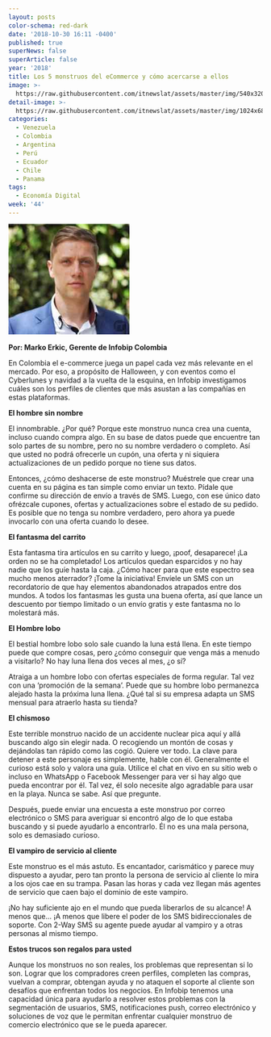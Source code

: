 ```yaml
---
layout: posts
color-schema: red-dark
date: '2018-10-30 16:11 -0400'
published: true
superNews: false
superArticle: false
year: '2018'
title: Los 5 monstruos del eCommerce y cómo acercarse a ellos
image: >-
  https://raw.githubusercontent.com/itnewslat/assets/master/img/540x320/Ecommerce-p.jpg
detail-image: >-
  https://raw.githubusercontent.com/itnewslat/assets/master/img/1024x680/Ecommerce-g.jpg
categories:
  - Venezuela
  - Colombia
  - Argentina
  - Perú
  - Ecuador
  - Chile
  - Panama
tags:
  - Economía Digital
week: '44'
---
```

![](https://raw.githubusercontent.com/itnewslat/assets/master/img/300x300/Marko.jpg)

**Por: Marko Erkic, Gerente de Infobip Colombia**
 
En Colombia el e-commerce juega un papel cada vez más relevante en el mercado.  Por eso, a propósito de Halloween, y con eventos como el Cyberlunes y navidad a la vuelta de la esquina, en Infobip investigamos cuáles son los perfiles de clientes que más asustan a las compañías en estas plataformas.  
 
**El hombre sin nombre**

El innombrable. ¿Por qué? Porque este monstruo nunca crea una cuenta, incluso cuando compra algo. En su base de datos puede que encuentre tan solo partes de su nombre, pero no su nombre verdadero o completo. Así que usted no podrá ofrecerle un cupón, una oferta y ni siquiera  actualizaciones de un pedido porque no tiene sus datos.

Entonces, ¿cómo deshacerse de este monstruo? Muéstrele que crear una cuenta en su página es tan simple como enviar un texto. Pídale que confirme su dirección de envío a través de SMS. Luego, con ese único dato ofrézcale cupones, ofertas y actualizaciones sobre el estado de su pedido. Es posible que no tenga su nombre verdadero, pero ahora ya puede invocarlo con una oferta cuando lo desee.
 
**El fantasma del carrito**

Esta fantasma tira artículos en su carrito y luego, ¡poof, desaparece! ¡La orden no se ha completado! Los artículos quedan esparcidos y no hay nadie que los guíe hasta la caja. ¿Cómo hacer para que este espectro sea mucho menos aterrador? ¡Tome la iniciativa! Envíele un SMS con un recordatorio de que hay elementos abandonados atrapados entre dos mundos. A todos los fantasmas les gusta una buena oferta, así que lance un descuento por tiempo limitado o un envío gratis y este fantasma no lo molestará más.
 
**El Hombre lobo**

El bestial hombre lobo solo sale cuando la luna está llena. En este tiempo puede que compre cosas, pero ¿cómo conseguir que venga más a menudo a visitarlo? No hay luna llena dos veces al mes, ¿o sí?

Atraiga a un hombre lobo con ofertas especiales de forma regular. Tal vez con una ‘promoción de la semana’.  Puede que su hombre lobo permanezca alejado hasta la próxima luna llena. ¿Qué tal si su empresa adapta un SMS mensual para atraerlo hasta su tienda?
 
**El chismoso**

Este terrible monstruo nacido de un accidente nuclear pica aquí y allá buscando algo sin elegir nada. O recogiendo un montón de cosas y dejándolas tan rápido como las cogió. Quiere ver todo. La clave para detener a este personaje es simplemente, hable con él. Generalmente el curioso está solo y valora una guía. Utilice el chat en vivo en su sitio web o incluso en WhatsApp o Facebook Messenger para ver si hay algo que pueda encontrar por él. Tal vez, él solo necesite algo agradable para usar en la playa. Nunca se sabe. Así que pregunte. 

Después,  puede enviar una encuesta a este monstruo por correo electrónico o SMS para averiguar si encontró algo de lo que estaba buscando y si puede ayudarlo a encontrarlo. Él no es una mala persona, solo es demasiado curioso. 
 
**El vampiro de servicio al cliente**

Este monstruo es el más astuto. Es encantador, carismático y parece muy dispuesto a ayudar, pero tan pronto la persona de servicio al cliente lo mira a los ojos cae en su trampa. Pasan las horas y cada vez llegan más agentes de servicio que caen bajo el dominio de este vampiro.

¡No hay suficiente ajo en el mundo que pueda liberarlos de su alcance! A menos que... ¡A menos que libere el poder de los SMS bidireccionales de soporte. Con 2-Way SMS su agente puede ayudar al vampiro y a otras personas al mismo tiempo.
 
**Estos trucos son regalos para usted**

Aunque los monstruos no son reales, los problemas que representan si lo son. Lograr que los compradores creen perfiles, completen las compras, vuelvan a comprar, obtengan ayuda y no ataquen el soporte al cliente son desafíos que enfrentan todos los negocios. En Infobip tenemos una capacidad única para ayudarlo a resolver estos problemas con la segmentación de usuarios, SMS, notificaciones push, correo electrónico y soluciones de voz que le permitan enfrentar cualquier monstruo de comercio electrónico que se le pueda aparecer.